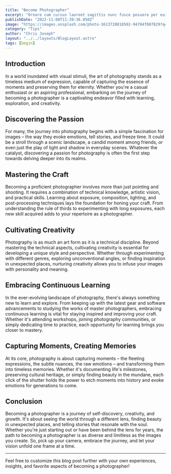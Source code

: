 ```yaml
---
title: "Become Photographer"
excerpt: "Ornare cum cursus laoreet sagittis nunc fusce posuere per euismod dis vehicula a, semper fames lacus maecenas dictumst pulvinar neque enim non potenti. Torquent hac sociosqu eleifend potenti."
publishDate: "2022-11-08T11:39:36.050Z"
image: "https://images.unsplash.com/photo-1613728818502-94784f087829?q=80&w=1374&auto=format&fit=crop&ixlib=rb-4.0.3&ixid=M3wxMjA3fDB8MHxwaG90by1wYWdlfHx8fGVufDB8fHx8fA%3D%3D"
category: "Tips"
author: "Chris Joseph"
layout: "../../layouts/BlogLayout.astro"
tags: [begin]
---
```


## Introduction

In a world inundated with visual stimuli, the art of photography stands as a timeless medium of expression, capable of capturing the essence of moments and preserving them for eternity. Whether you're a casual enthusiast or an aspiring professional, embarking on the journey of becoming a photographer is a captivating endeavor filled with learning, exploration, and creativity.

## Discovering the Passion

For many, the journey into photography begins with a simple fascination for images – the way they evoke emotions, tell stories, and freeze time. It could be a stroll through a scenic landscape, a candid moment among friends, or even just the play of light and shadow in everyday scenes. Whatever the catalyst, discovering a passion for photography is often the first step towards delving deeper into its realms.

## Mastering the Craft

Becoming a proficient photographer involves more than just pointing and shooting. It requires a combination of technical knowledge, artistic vision, and practical skills. Learning about exposure, composition, lighting, and post-processing techniques lays the foundation for honing your craft. From understanding the rule of thirds to experimenting with long exposures, each new skill acquired adds to your repertoire as a photographer.

## Cultivating Creativity

Photography is as much an art form as it is a technical discipline. Beyond mastering the technical aspects, cultivating creativity is essential for developing a unique style and perspective. Whether through experimenting with different genres, exploring unconventional angles, or finding inspiration in unexpected places, nurturing creativity allows you to infuse your images with personality and meaning.

## Embracing Continuous Learning

In the ever-evolving landscape of photography, there's always something new to learn and explore. From keeping up with the latest gear and software advancements to studying the works of master photographers, embracing continuous learning is vital for staying inspired and improving your craft. Whether it's attending workshops, joining photography communities, or simply dedicating time to practice, each opportunity for learning brings you closer to mastery.

## Capturing Moments, Creating Memories

At its core, photography is about capturing moments – the fleeting expressions, the subtle nuances, the raw emotions – and transforming them into timeless memories. Whether it's documenting life's milestones, preserving cultural heritage, or simply finding beauty in the mundane, each click of the shutter holds the power to etch moments into history and evoke emotions for generations to come.

## Conclusion

Becoming a photographer is a journey of self-discovery, creativity, and growth. It's about seeing the world through a different lens, finding beauty in unexpected places, and telling stories that resonate with the soul. Whether you're just starting out or have been behind the lens for years, the path to becoming a photographer is as diverse and limitless as the images you create. So, pick up your camera, embrace the journey, and let your vision unfold one frame at a time.

---

Feel free to customize this blog post further with your own experiences, insights, and favorite aspects of becoming a photographer!
